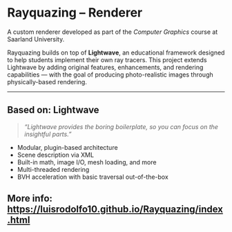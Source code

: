 # Rayquazing – Renderer

A custom renderer developed as part of the *Computer Graphics* course at Saarland University.

Rayquazing builds on top of **Lightwave**, an educational framework designed to help students implement their own ray tracers. This project extends Lightwave by adding original features, enhancements, and rendering capabilities — with the goal of producing photo-realistic images through physically-based rendering.

---

## Based on: Lightwave

> *“Lightwave provides the boring boilerplate, so you can focus on the insightful parts.”*

- Modular, plugin-based architecture  
- Scene description via XML  
- Built-in math, image I/O, mesh loading, and more  
- Multi-threaded rendering  
- BVH acceleration with basic traversal out-of-the-box

More info: https://luisrodolfo10.github.io/Rayquazing/index.html
---


